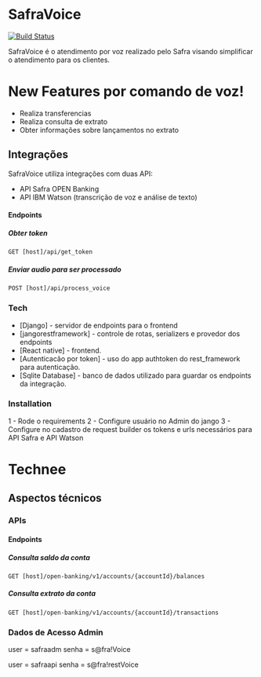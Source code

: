 # SafraVoice

[![Build Status](https://travis-ci.org/joemccann/dillinger.svg?branch=master)](https://travis-ci.org/joemccann/dillinger)

SafraVoice é o atendimento por voz realizado pelo Safra visando simplificar o atendimento para os clientes.

# New Features por comando de voz!
  - Realiza transferencias
  - Realiza consulta de extrato
  - Obter informações sobre lançamentos no extrato

## Integrações
SafraVoice utiliza integrações com duas API:
  - API Safra OPEN Banking
  - API IBM Watson (transcrição de voz e análise de texto)

#### Endpoints

##### Obter token
`GET [host]/api/get_token`

##### Enviar audio para ser processado
`POST [host]/api/process_voice`


### Tech

* [Django] - servidor de endpoints para o frontend
* [jangorestframework] - controle de rotas, serializers e provedor dos endpoints
* [React native] - frontend.
* [Autenticacão por token] - uso do app authtoken do rest_framework para autenticação.
* [Sqlite Database] - banco de dados utilizado para guardar os endpoints da integração.

### Installation

1 - Rode o requirements
2 - Configure usuário no Admin do jango
3 - Configure no cadastro de request builder os tokens e urls necessários para API Safra e API Watson


# Technee

## Aspectos técnicos

### APIs

#### Endpoints

##### Consulta saldo da conta
`GET [host]/open-banking/v1/accounts/{accountId}/balances`

##### Consulta extrato da conta
`GET [host]/open-banking/v1/accounts/{accountId}/transactions`

### Dados de Acesso Admin
user = safraadm
senha = s@fra!Voice

user = safraapi
senha = s@fra!restVoice